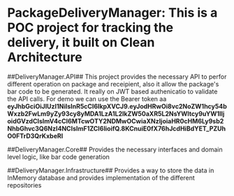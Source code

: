 # PackageDeliveryManager: This is a POC project for tracking the delivery, it built on Clean Architecture

##DeliveryManager.API##
This project provides the necessary API to perfor different operation on package and receipient, also it allow the package's bar code to be generated. It really on JWT based authenicatio to validate the API calls. For demo we can use the Bearer token aa **eyJhbGciOiJIUzI1NiIsInR5cCI6IkpXVCJ9.eyJodHRwOi8vc2NoZW1hcy54bWxzb2FwLm9yZy93cy8yMDA1LzA1L2lkZW50aXR5L2NsYWltcy9uYW1lIjoidGVzdCIsImV4cCI6MTcwOTY2NDMwOCwiaXNzIjoiaHR0cHM6Ly9sb2NhbGhvc3Q6NzI4NCIsImF1ZCI6IioifQ.8KCnuiE0fX76hJcdHiBdYET_PZUhO0FTrD3QrKxbeRI**

##DeliveryManager.Core##
Provides the necessary interfaces and domain level logic, like bar code generation

##DeliveryManager.Infrastructure##
Provides a way to store the data in InMemory database and provides implementation of the different repositories
